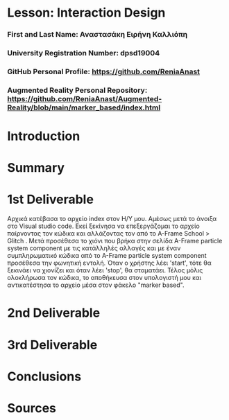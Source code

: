 # Lesson: Interaction Design

### First and Last Name: Αναστασάκη Ειρήνη Καλλιόπη
### University Registration Number: dpsd19004
### GitHub Personal Profile: https://github.com/ReniaAnast
### Augmented Reality Personal Repository: https://github.com/ReniaAnast/Augmented-Reality/blob/main/marker_based/index.html

# Introduction

# Summary


# 1st Deliverable
Αρχικά κατέβασα  το αρχείο index στον Η/Υ μου. Αμέσως μετά το άνοιξα στο Visual studio code. Εκεί ξεκίνησα να επεξεργάζομαι το αρχείο παίρνοντας τον κώδικα και αλλάζοντας τον από το  A-Frame School > Glitch . Μετά προσέθεσα το χιόνι που βρήκα στην σελίδα A-Frame particle system component με τις κατάλληλές αλλαγές και με έναν συμπληρωματικό κώδικα από το  A-Frame particle system component προσέθεσα την φωνητική εντολή. Όταν ο χρήστης λέει 'start', τότε θα ξεκινάει να χιονίζει και όταν λέει 'stop', θα σταματάει.
Τέλος μόλις ολοκλήρωσα τον κώδικα, το αποθήκευσα στον υπολογιστή μου και αντικατέστησα το αρχείο μέσα στον φάκελο "marker based".

# 2nd Deliverable


# 3rd Deliverable 


# Conclusions


# Sources
